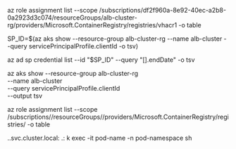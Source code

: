 az role assignment list --scope /subscriptions/df2f960a-8e92-40ec-a2b8-0a2923d3c074/resourceGroups/alb-cluster-rg/providers/Microsoft.ContainerRegistry/registries/vhacr1 -o table

SP_ID=$(az aks show --resource-group alb-cluster-rg --name alb-cluster --query servicePrincipalProfile.clientId -o tsv)

az ad sp credential list --id "$SP_ID" --query "[].endDate" -o tsv

az aks show --resource-group alb-cluster-rg \
    --name alb-cluster \
    --query servicePrincipalProfile.clientId \
    --output tsv

az role assignment list --scope /subscriptions/<subscriptionID>/resourceGroups/<resourcegroupname>/providers/Microsoft.ContainerRegistry/registries/<acrname> -o table

<service-name>.<namespace>.svc.cluster.local:<service-port>
<service-name>.<namespace>:<service-port>
k exec -it pod-name -n pod-namespace sh